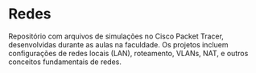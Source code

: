 # Redes
Repositório com arquivos de simulações no Cisco Packet Tracer, desenvolvidas durante as aulas na faculdade. Os projetos incluem configurações de redes locais (LAN), roteamento, VLANs, NAT, e outros conceitos fundamentais de redes.
